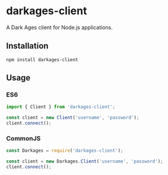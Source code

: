 # darkages-client
A Dark Ages client for Node.js applications.

## Installation
```
npm install darkages-client
```

## Usage

### ES6
```js
import { Client } from 'darkages-client';

const client = new Client('username', 'password');
client.connect();
```


### CommonJS
```js
const Darkages = require('darkages-client');

const client = new Darkages.Client('username', 'password');
client.connect();
```


